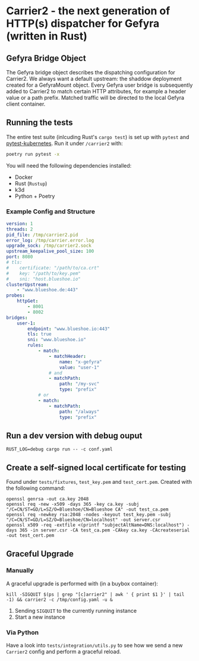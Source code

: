# Carrier2 - the next generation of HTTP(s) dispatcher for Gefyra (written in Rust)

## Gefyra Bridge Object
The Gefyra bridge object describes the dispatching configuration for Carrier2.
We always want a default upstream: the shaddow deployment created for a GefyraMount object.
Every Gefyra user bridge is subsequently added to Carrier2 to match certain HTTP attributes, for example
a header value or a path prefix. Matched traffic will be directed to the local Gefyra client container.


## Running the tests
The entire test suite (inlcuding Rust's `cargo test`) is set up with `pytest` and [pytest-kubernetes](https://github.com/Blueshoe/pytest-kubernetes). Run it under `/carrier2` with:
```bash
poetry run pytest -x
```

You will need the following dependencies installed:
- Docker
- Rust (`Rustup`)
- k3d
- Python + Poetry

### Example Config and Structure
```yaml
version: 1
threads: 2
pid_file: /tmp/carrier2.pid
error_log: /tmp/carrier.error.log
upgrade_sock: /tmp/carrier2.sock
upstream_keepalive_pool_size: 100
port: 8080
# tls:
#    certificate: "/path/to/ca.crt"
#    key: "/path/to/key.pem"
#    sni: "host.blueshoe.io"
clusterUpstream: 
    - "www.blueshoe.de:443"
probes: 
    httpGet:
        - 8001
        - 8002
bridges:
    user-1:
        endpoint: "www.blueshoe.io:443"
        tls: true
        sni: "www.blueshoe.io"
        rules:
            - match:
                - matchHeader:
                    name: "x-gefyra"
                    value: "user-1"
                # and
                - matchPath: 
                    path: "/my-svc"
                    type: "prefix"
            # or
            - match:
                - matchPath:
                    path: "/always"
                    type: "prefix"
```

## Run a dev version with debug ouput
`RUST_LOG=debug cargo run -- -c conf.yaml`


## Create a self-signed local certificate for testing
Found under `tests/fixtures`, `test_key.pem` and `test_cert.pem`.
Created with the following command:
```
openssl genrsa -out ca.key 2048
openssl req -new -x509 -days 365 -key ca.key -subj "/C=CN/ST=GD/L=SZ/O=Blueshoe/CN=Blueshoe CA" -out test_ca.pem
openssl req -newkey rsa:2048 -nodes -keyout test_key.pem -subj "/C=CN/ST=GD/L=SZ/O=Blueshoe/CN=localhost" -out server.csr
openssl x509 -req -extfile <(printf "subjectAltName=DNS:localhost") -days 365 -in server.csr -CA test_ca.pem -CAkey ca.key -CAcreateserial -out test_cert.pem
```

## Graceful Upgrade

### Manually
A graceful upgrade is performed with (in a buybox container):
```
kill -SIGQUIT $(ps | grep "[c]arrier2" | awk ' { print $1 }' | tail -1) && carrier2 -c /tmp/config.yaml -u &
```

1. Sending `SIGQUIT` to the currently running instance
2. Start a new instance

### Via Python
Have a look into `tests/integration/utils.py` to see how we send a new `Carrier2` config and perform a graceful reload.